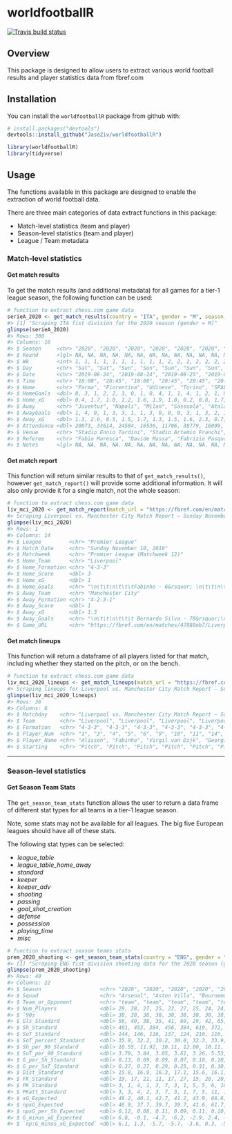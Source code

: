 
<!-- README.md is generated from README.Rmd. Please edit that file -->
worldfootballR
==============

<!-- badges: start -->
[![Travis build status](https://travis-ci.org/JaseZiv/worldfootballR.svg?branch=main)](https://travis-ci.org/JaseZiv/worldfootballR) <!-- badges: end -->

Overview
--------

This package is designed to allow users to extract various world football results and player statistics data from fbref.com

Installation
------------

You can install the `worldfootballR` package from github with:

``` r
# install.packages("devtools")
devtools::install_github("JaseZiv/worldfootballR")
```

``` r
library(worldfootballR)
library(tidyverse)
```

Usage
-----

The functions available in this package are designed to enable the extraction of world football data.

There are three main categories of data extract functions in this package:

-   Match-level statistics (team and player)
-   Season-level statistics (team and player)
-   League / Team metadata

### Match-level statistics

#### Get match results

To get the match results (and additional metadata) for all games for a tier-1 league season, the following function can be used:

``` r
# function to extract chess.com game data
serieA_2020 <- get_match_results(country = "ITA", gender = "M", season_end_year = "2020")
#> [1] "Scraping ITA fist division for the 2020 season (gender = M)"
glimpse(serieA_2020)
#> Rows: 380
#> Columns: 16
#> $ Season     <chr> "2020", "2020", "2020", "2020", "2020", "2020", "2020", "2…
#> $ Round      <lgl> NA, NA, NA, NA, NA, NA, NA, NA, NA, NA, NA, NA, NA, NA, NA…
#> $ Wk         <int> 1, 1, 1, 1, 1, 1, 1, 1, 1, 1, 2, 2, 2, 2, 2, 2, 2, 2, 2, 2…
#> $ Day        <chr> "Sat", "Sat", "Sun", "Sun", "Sun", "Sun", "Sun", "Sun", "S…
#> $ Date       <chr> "2019-08-24", "2019-08-24", "2019-08-25", "2019-08-25", "2…
#> $ Time       <chr> "18:00", "20:45", "18:00", "20:45", "20:45", "20:45", "20:…
#> $ Home       <chr> "Parma", "Fiorentina", "Udinese", "Torino", "SPAL", "Roma"…
#> $ HomeGoals  <dbl> 0, 3, 1, 2, 2, 3, 0, 1, 0, 4, 1, 1, 4, 1, 2, 1, 0, 1, 2, 4…
#> $ Home_xG    <dbl> 0.4, 1.7, 1.0, 1.2, 1.6, 1.9, 1.0, 0.2, 0.8, 1.7, 2.8, 1.5…
#> $ Away       <chr> "Juventus", "Napoli", "Milan", "Sassuolo", "Atalanta", "Ge…
#> $ AwayGoals  <dbl> 1, 4, 0, 1, 3, 3, 1, 1, 3, 0, 0, 0, 3, 1, 3, 2, 1, 3, 1, 1…
#> $ Away_xG    <dbl> 1.3, 2.0, 0.5, 1.5, 1.7, 1.3, 1.5, 1.6, 2.3, 0.7, 0.7, 0.6…
#> $ Attendance <dbl> 20073, 33614, 24584, 16536, 11706, 38779, 16099, 16324, 19…
#> $ Venue      <chr> "Stadio Ennio Tardini", "Stadio Artemio Franchi", "Dacia A…
#> $ Referee    <chr> "Fabio Maresca", "Davide Massa", "Fabrizio Pasqua", "Mauri…
#> $ Notes      <lgl> NA, NA, NA, NA, NA, NA, NA, NA, NA, NA, NA, NA, NA, NA, NA…
```

#### Get match report

This function will return similar results to that of `get_match_results()`, however `get_match_report()` will provide some additional information. It will also only provide it for a single match, not the whole season:

``` r
# function to extract chess.com game data
liv_mci_2020 <- get_match_report(match_url = "https://fbref.com/en/matches/47880eb7/Liverpool-Manchester-City-November-10-2019-Premier-League")
#> Scraping Liverpool vs. Manchester City Match Report – Sunday November 10, 2019
glimpse(liv_mci_2020)
#> Rows: 1
#> Columns: 14
#> $ League         <chr> "Premier League"
#> $ Match_Date     <chr> "Sunday November 10, 2019"
#> $ Matchweek      <chr> "Premier League (Matchweek 12)"
#> $ Home_Team      <chr> "Liverpool"
#> $ Home_Formation <chr> "4-3-3"
#> $ Home_Score     <dbl> 3
#> $ Home_xG        <dbl> 1
#> $ Home_Goals     <chr> "\n\t\t\n\t\t\tFabinho · 6&rsquor; \n\t\t\n\t\t\tMoham…
#> $ Away_Team      <chr> "Manchester City"
#> $ Away_Formation <chr> "4-2-3-1"
#> $ Away_Score     <dbl> 1
#> $ Away_xG        <dbl> 1.3
#> $ Away_Goals     <chr> "\n\t\t\n\t\t\t Bernardo Silva · 78&rsquor;\n\t\t\n\t"
#> $ Game_URL       <chr> "https://fbref.com/en/matches/47880eb7/Liverpool-Manch…
```

#### Get match lineups

This function will return a dataframe of all players listed for that match, including whether they started on the pitch, or on the bench.

``` r
# function to extract chess.com game data
liv_mci_2020_lineups <- get_match_lineups(match_url = "https://fbref.com/en/matches/47880eb7/Liverpool-Manchester-City-November-10-2019-Premier-League")
#> Scraping lineups for Liverpool vs. Manchester City Match Report – Sunday November 10, 2019
glimpse(liv_mci_2020_lineups)
#> Rows: 36
#> Columns: 6
#> $ Matchday    <chr> "Liverpool vs. Manchester City Match Report – Sunday Nove…
#> $ Team        <chr> "Liverpool", "Liverpool", "Liverpool", "Liverpool", "Live…
#> $ Formation   <chr> "4-3-3", "4-3-3", "4-3-3", "4-3-3", "4-3-3", "4-3-3", "4-…
#> $ Player_Num  <chr> "1", "3", "4", "5", "6", "9", "10", "11", "14", "26", "66…
#> $ Player_Name <chr> "Alisson", "Fabinho", "Virgil van Dijk", "Georginio Wijna…
#> $ Starting    <chr> "Pitch", "Pitch", "Pitch", "Pitch", "Pitch", "Pitch", "Pi…
```

------------------------------------------------------------------------

### Season-level statistics

#### Get Season Team Stats

The `get_season_team_stats` function allows the user to return a data frame of different stat types for all teams in a tier-1 league season.

Note, some stats may not be available for all leagues. The big five European leagues should have all of these stats.

The following stat types can be selected:

-   *league\_table*
-   *league\_table\_home\_away*
-   *standard*
-   *keeper*
-   *keeper\_adv*
-   *shooting*
-   *passing*
-   *goal\_shot\_creation*
-   *defense*
-   *possession*
-   *playing\_time*
-   *misc*

``` r
# function to extract season teams stats
prem_2020_shooting <- get_season_team_stats(country = "ENG", gender = "M", season_end_year = "2020", stat_type = "shooting")
#> [1] "Scraping ENG fist division shooting data for the 2020 season (gender = M)"
glimpse(prem_2020_shooting)
#> Rows: 40
#> Columns: 22
#> $ Season                   <chr> "2020", "2020", "2020", "2020", "2020", "202…
#> $ Squad                    <chr> "Arsenal", "Aston Villa", "Bournemouth", "Br…
#> $ Team_or_Opponent         <chr> "team", "team", "team", "team", "team", "tea…
#> $ Num_Players              <dbl> 29, 28, 27, 25, 22, 27, 25, 24, 24, 24, 24, …
#> $ `90s`                    <dbl> 38, 38, 38, 38, 38, 38, 38, 38, 38, 38, 38, …
#> $ Gls_Standard             <dbl> 56, 40, 38, 35, 41, 69, 29, 42, 65, 83, 100,…
#> $ Sh_Standard              <dbl> 401, 453, 384, 456, 384, 619, 372, 465, 533,…
#> $ SoT_Standard             <dbl> 144, 146, 116, 137, 124, 210, 116, 155, 181,…
#> $ SoT_percent_Standard     <dbl> 35.9, 32.2, 30.2, 30.0, 32.3, 33.9, 31.2, 33…
#> $ Sh_per_90_Standard       <dbl> 10.55, 11.92, 10.11, 12.00, 10.11, 16.29, 9.…
#> $ SoT_per_90_Standard      <dbl> 3.79, 3.84, 3.05, 3.61, 3.26, 5.53, 3.05, 4.…
#> $ G_per_Sh_Standard        <dbl> 0.13, 0.09, 0.09, 0.07, 0.10, 0.10, 0.07, 0.…
#> $ G_per_SoT_Standard       <dbl> 0.37, 0.27, 0.29, 0.25, 0.31, 0.30, 0.22, 0.…
#> $ Dist_Standard            <dbl> 15.8, 16.9, 16.3, 17.1, 15.6, 16.1, 16.4, 15…
#> $ FK_Standard              <dbl> 19, 17, 21, 11, 17, 27, 15, 20, 20, 18, 27, …
#> $ PK_Standard              <dbl> 3, 1, 4, 1, 3, 7, 3, 1, 5, 5, 6, 10, 0, 2, 1…
#> $ PKatt_Standard           <dbl> 3, 3, 4, 2, 3, 7, 3, 1, 7, 5, 11, 14, 1, 2, …
#> $ xG_Expected              <dbl> 49.2, 40.1, 42.7, 41.2, 43.9, 66.6, 34.0, 49…
#> $ npxG_Expected            <dbl> 46.9, 37.7, 39.7, 39.7, 41.6, 61.7, 31.9, 48…
#> $ npxG_per_Sh_Expected     <dbl> 0.12, 0.08, 0.11, 0.09, 0.11, 0.10, 0.09, 0.…
#> $ G_minus_xG_Expected      <dbl> 6.8, -0.1, -4.7, -6.2, -2.9, 2.4, -5.0, -7.3…
#> $ `np:G_minus_xG_Expected` <dbl> 6.1, 1.3, -5.7, -5.7, -3.6, 0.3, -5.9, -7.5,…
```
